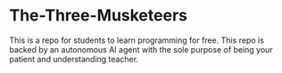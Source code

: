 # The-Three-Musketeers
This is a repo for students to learn programming for free. This repo is backed by an autonomous AI agent with the sole purpose of being your patient and understanding teacher.
